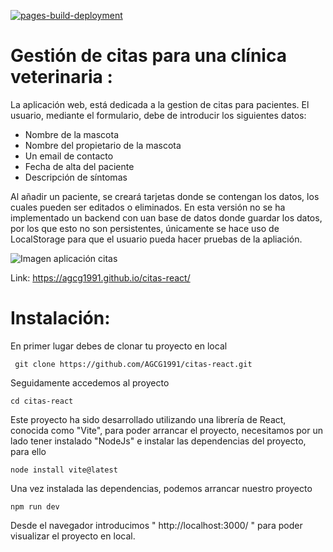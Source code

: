 [![pages-build-deployment](https://github.com/AGCG1991/citas-react/actions/workflows/pages/pages-build-deployment/badge.svg)](https://github.com/AGCG1991/citas-react/actions/workflows/pages/pages-build-deployment)

# Gestión de citas para una clínica veterinaria :

 La aplicación web, está dedicada a la gestion de citas para pacientes. El usuario, mediante el formulario, debe de introducir los siguientes datos:
 
 
 - Nombre de la mascota
 - Nombre del propietario de la mascota
 - Un email de contacto
 - Fecha de alta del paciente
 - Descripción de síntomas

Al añadir un paciente, se creará tarjetas donde se contengan los datos, los cuales pueden ser editados o eliminados. En esta versión no se ha implementado un backend con uan base de datos donde guardar los datos, por los que esto no son persistentes, únicamente se hace uso de LocalStorage para que el usuario pueda hacer pruebas de la apliación.


![Imagen aplicación citas ](https://raw.githubusercontent.com/AGCG1991/AGCG1991.github.io/master/img/AdministradorPacientes1.PNG)



Link: https://agcg1991.github.io/citas-react/

# Instalación: 

En primer lugar debes de clonar tu proyecto en local  

` git clone https://github.com/AGCG1991/citas-react.git`

Seguidamente accedemos al proyecto 

`cd citas-react`

Este proyecto ha sido desarrollado utilizando una librería de React, conocida como "Vite", para poder arrancar el proyecto, necesitamos por un lado tener instalado "NodeJs" e instalar las dependencias del proyecto, para ello

`node install vite@latest `

Una vez instalada las dependencias, podemos arrancar nuestro proyecto

`npm run dev `

Desde el navegador introducimos " http://localhost:3000/ " para poder visualizar el proyecto en local.

